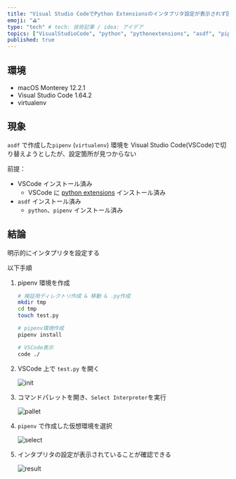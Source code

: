 ```yaml
---
title: "Visual Studio CodeでPython Extensionsのインタプリタ設定が表示されず困ったけど解決した話"
emoji: "⛳"
type: "tech" # tech: 技術記事 / idea: アイデア
topics: ["VisualStudioCode", "python", "pythonextensions", "asdf", "pipenv"]
published: true
---
```


## 環境

- macOS Monterey 12.2.1
- Visual Studio Code 1.64.2
- virtualenv

## 現象

`asdf` で作成した`pipenv` (`virtualenv`) 環境を Visual Studio Code(VSCode)で切り替えようとしたが、設定箇所が見つからない

前提：

- VSCode インストール済み
  - VSCode に [python extensions](https://marketplace.visualstudio.com/items?itemName=ms-python.python) インストール済み
- `asdf` インストール済み
  - `python`、`pipenv` インストール済み

## 結論

明示的にインタプリタを設定する

以下手順

1. pipenv 環境を作成

   ```bash
   # 検証用ディレクトリ作成 & 移動 & .py作成
   mkdir tmp
   cd tmp
   touch test.py

   # pipenv環境作成
   pipenv install

   # VSCode表示
   code ./
   ```

1. VSCode 上で `test.py` を開く

   ![init](https://storage.googleapis.com/zenn-user-upload/da456cd7c318-20220228.png)

1. コマンドパレットを開き、`Select Interpreter`を実行

   ![pallet](https://storage.googleapis.com/zenn-user-upload/97c537e1ab2d-20220228.png)

1. `pipenv` で作成した仮想環境を選択

   ![select](https://storage.googleapis.com/zenn-user-upload/e15f786ca738-20220228.png)

1. インタプリタの設定が表示されていることが確認できる

   ![result](https://storage.googleapis.com/zenn-user-upload/d3c94cc44b53-20220228.png)
